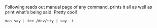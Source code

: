 Following reads out manual page of any command, prints it all as well as print what's being said. Pretty cool!
```
man say | tee /dev/tty | say -i
```
